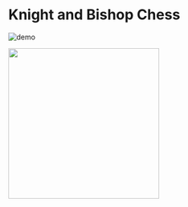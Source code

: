 # Knight and Bishop Chess

![demo](http://g.recordit.co/msV9P0azpg.gif)

<img src="http://g.recordit.co/msV9P0azpg.gif" width="300" height="300" />
